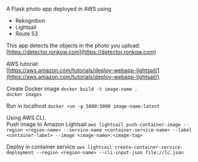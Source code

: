 A Flask photo app deployed in AWS using
- Rekognition
- Lightsail
- Route 53

This app detects the objects in the photo you upload: 
[https://detector.ronkow.com](https://detector.ronkow.com) 

AWS tutorial:  
[https://aws.amazon.com/tutorials/deploy-webapp-lightsail/](https://aws.amazon.com/tutorials/deploy-webapp-lightsail/) 

Create Docker image
`docker build -t image-name .`  
`docker images`

Run in localhost
`docker run -p 5000:5000 image-name:latest`

Using AWS CLI,  
Push image to Amazon Lightsail
`aws lightsail push-container-image --region <region-name> --service-name <container-service-name> --label <container-label> --image <image-name>:<image-tag>`

Deploy in container service 
`aws lightsail create-container-service-deployment --region <region-name> --cli-input-json file://lc.json`

